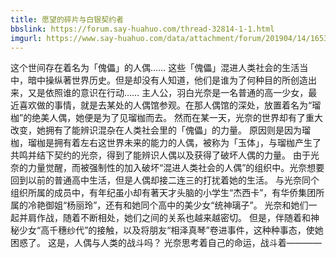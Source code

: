 ```yaml
---
title: 愿望的碎片与白银契约者
bbslink: https://forum.say-huahuo.com/thread-32814-1-1.html
imgurl: https://www.say-huahuo.com/data/attachment/forum/201904/14/165330nx27ftwdd1tvdntd.jpg
---
```


这个世间存在着名为「傀儡」的人偶……
这些「傀儡」混进人类社会的生活当中，暗中操纵著世界历史。但是却没有人知道，他们是谁为了何种目的所创造出来，又是依照谁的意识在行动……
主人公，羽白光奈是一名普通的高一少女，最近喜欢做的事情，就是去某处的人偶馆参观。在那人偶馆的深处，放置着名为“瑠枷”的绝美人偶，她便是为了见瑠枷而去。
然而在某一天，光奈的世界却有了重大改变，她拥有了能辨识混杂在人类社会里的「傀儡」的力量。
原因则是因为瑠枷，瑠枷是拥有着左右这世界未来的能力的人偶，被称为「玉体」，与瑠枷产生了共鸣并结下契约的光奈，得到了能辨识人偶以及获得了破坏人偶的力量。
由于光奈的力量觉醒，而被强制性的加入破坏“混进人类社会的人偶”的组织中。光奈想要回到以前的普通高中生活，但是人偶却接二连三的打扰着她的生活。
与光奈同个组织所属的成员中，有年纪虽小却有著天才头脑的小学生“杰西卡”，有华侨集团所属的冷艳御姐“杨丽玲”，还有和她同个高中的美少女“统神璃子”。
光奈和她们一起并肩作战，随着不断相处，她们之间的关系也越来越密切。
但是，伴随着和神秘少女“高千穗纱代”的接触，以及将朋友“相泽真琴”卷进事件，这种种事态，使她困惑了。
这是，人偶与人类的战斗吗？
光奈思考着自己的命运，战斗着————<!--more-->
